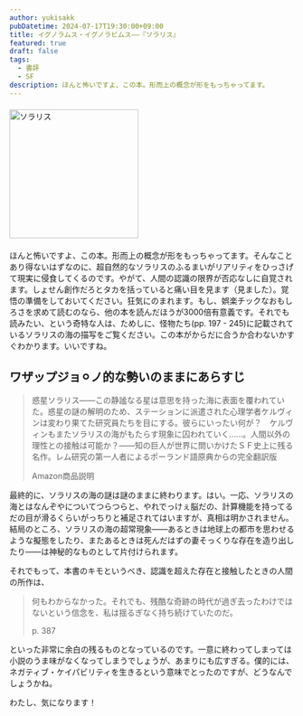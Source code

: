 ```yaml
---
author: yukisakk
pubDatetime: 2024-07-17T19:30:00+09:00
title: イグノラムス・イグノラビムス——『ソラリス』
featured: true
draft: false
tags:
  - 書評
  - SF
description: ほんと怖いですよ、この本。形而上の概念が形をもっちゃってます。
---
```


<div style="margin: 20px 0">
<a href="https://www.amazon.co.jp/dp/4150120005/ref=nosim?tag=revbooks084-22" class="inline-block" style="margin: 0; padding: 0; border-width: 0;">     
<img src="https://m.media-amazon.com/images/I/71iE4e4YTRL._SL500_.jpg" alt="ソラリス" style="width: 228px; height: auto; border-radius: 0; margin: 0; padding: 0;"> 
</a>
</div>

ほんと怖いですよ、この本。形而上の概念が形をもっちゃってます。そんなことあり得ないはずなのに、超自然的なソラリスのふるまいがリアリティをひっさげて現実に侵食してくるのです。やがて、人間の認識の限界が否応なしに自覚されます。しょせん創作だろとタカを括っていると痛い目を見ます（見ました）。覚悟の準備をしておいてください。狂気にのまれます。もし、娯楽チックなおもしろさを求めて読むのなら、他の本を読んだほうが3000倍有意義です。それでも読みたい、という奇特な人は、ためしに、怪物たち(pp. 197 - 245)に記載されているソラリスの海の描写をご覧ください。この本がからだに合うか合わないかすぐわかります。いいですね。

## ワザップジョ⚪︎ノ的な勢いのままにあらすじ

> 惑星ソラリス――この静謐なる星は意思を持った海に表面を覆われていた。惑星の謎の解明のため、ステーションに派遣された心理学者ケルヴィンは変わり果てた研究員たちを目にする。彼らにいったい何が？　ケルヴィンもまたソラリスの海がもたらす現象に囚われていく……。人間以外の理性との接触は可能か？――知の巨人が世界に問いかけたＳＦ史上に残る名作。レム研究の第一人者によるポーランド語原典からの完全翻訳版
>
> Amazon商品説明

最終的に、ソラリスの海の謎は謎のままに終わります。はい。一応、ソラリスの海とはなんぞやについてつらつらと、やれでっけぇ脳だの、計算機能を持ってるだの目が滑るくらいがっちりと補足されてはいますが、真相は明かされません。結局のところ、ソラリスの海の超常現象——あるときは地球上の都市を思わせるような擬態をしたり、またあるときは死んだはずの妻そっくりな存在を造り出したり——は神秘的なものとして片付けられます。

それでもって、本書のキモというべき、認識を超えた存在と接触したときの人間の所作は、

> 何もわからなかった。それでも、残酷な奇跡の時代が過ぎ去ったわけではないという信念を、私は揺るぎなく持ち続けていたのだ。
>
> p. 387

といった非常に余白の残るものとなっているのです。一意に終わってしまっては小説のうま味がなくなってしまうでしょうが、あまりにも広すぎる。僕的には、ネガティブ・ケイパビリティを生きるという意味でとったのですが、どうなんでしょうかね。

わたし、気になります！
